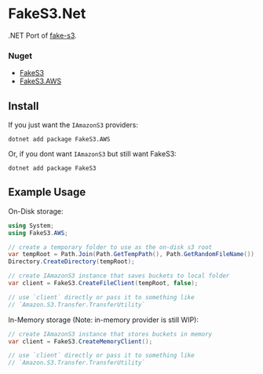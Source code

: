 # FakeS3.Net

.NET Port of [fake-s3](https://github.com/jubos/fake-s3).

### Nuget
- [FakeS3](https://www.nuget.org/packages/FakeS3/)
- [FakeS3.AWS](https://www.nuget.org/packages/FakeS3.AWS/)

## Install

If you just want the `IAmazonS3` providers:

```
dotnet add package FakeS3.AWS
```

Or, if you dont want `IAmazonS3` but still want FakeS3:

```
dotnet add package FakeS3
```

## Example Usage

On-Disk storage:
```c#
using System;
using FakeS3.AWS;

// create a temporary folder to use as the on-disk s3 root
var tempRoot = Path.Join(Path.GetTempPath(), Path.GetRandomFileName());
Directory.CreateDirectory(tempRoot); 

// create IAmazonS3 instance that saves buckets to local folder
var client = FakeS3.CreateFileClient(tempRoot, false);

// use `client` directly or pass it to something like
// `Amazon.S3.Transfer.TransferUtility`
```

In-Memory storage (Note: in-memory provider is still WIP):
```c#
// create IAmazonS3 instance that stores buckets in memory
var client = FakeS3.CreateMemoryClient();

// use `client` directly or pass it to something like
// `Amazon.S3.Transfer.TransferUtility`
```